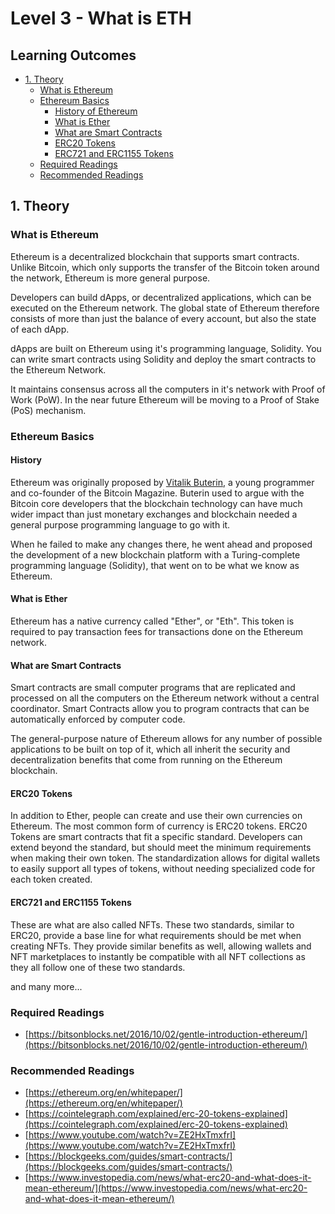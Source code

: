 # Level 3 - What is ETH

## Learning Outcomes
- [1. Theory](#1.-Theory)
  - [What is Ethereum](#What-is-Ethereum)
  - [Ethereum Basics](#Ethereum-Basics)
    - [History of Ethereum](#History)
    - [What is Ether](#What-is-Ether)
    - [What are Smart Contracts](#What-are-Smart-Contracts)
    - [ERC20 Tokens](#ERC20-Tokens)
    - [ERC721 and ERC1155 Tokens](#ERC721-and-ERC1155-Tokens)
  - [Required Readings](#Required-Readings)
  - [Recommended Readings](#Recommended-Readings)


## 1. Theory
### What is Ethereum
Ethereum is a decentralized blockchain that supports smart contracts. Unlike Bitcoin, which only supports the transfer of the Bitcoin token around the network, Ethereum is more general purpose. 

Developers can build dApps, or decentralized applications, which can be executed on the Ethereum network. The global state of Ethereum therefore consists of more than just the balance of every account, but also the state of each dApp.

dApps are built on Ethereum using it's programming language, Solidity. You can write smart contracts using Solidity and deploy the smart contracts to the Ethereum Network.

It maintains consensus across all the computers in it's network with Proof of Work (PoW). In the near future Ethereum will be moving to a Proof of Stake (PoS) mechanism.

### Ethereum Basics
#### History
Ethereum was originally proposed by [Vitalik Buterin](https://en.wikipedia.org/wiki/Vitalik_Buterin), a young programmer and co-founder of the Bitcoin Magazine. Buterin used to argue with the Bitcoin core developers that the blockchain technology can have much wider impact than just monetary exchanges and blockchain needed a general purpose programming language to go with it. 

When he failed to make any changes there, he went ahead and proposed the development of a new blockchain platform with a Turing-complete programming language (Solidity), that went on to be what we know as Ethereum.

#### What is Ether
Ethereum has a native currency called "Ether", or "Eth". This token is required to pay transaction fees for transactions done on the Ethereum network.

#### What are Smart Contracts
Smart contracts are small computer programs that are replicated and processed on all the computers on the Ethereum network without a central coordinator. Smart Contracts allow you to program contracts that can be automatically enforced by computer code. 

The general-purpose nature of Ethereum allows for any number of possible applications to be built on top of it, which all inherit the security and decentralization benefits that come from running on the Ethereum blockchain.

#### ERC20 Tokens
In addition to Ether, people can create and use their own currencies on Ethereum. The most common form of currency is ERC20 tokens. ERC20 Tokens are smart contracts that fit a specific standard. Developers can extend beyond the standard, but should meet the minimum requirements when making their own token. The standardization allows for digital wallets to easily support all types of tokens, without needing specialized code for each token created.

#### ERC721 and ERC1155 Tokens
These are what are also called NFTs. These two standards, similar to ERC20, provide a base line for what requirements should be met when creating NFTs. They provide similar benefits as well, allowing wallets and NFT marketplaces to instantly be compatible with all NFT collections as they all follow one of these two standards.

and many more...

### Required Readings
  - [https://bitsonblocks.net/2016/10/02/gentle-introduction-ethereum/](https://bitsonblocks.net/2016/10/02/gentle-introduction-ethereum/)
  
### Recommended Readings
- [https://ethereum.org/en/whitepaper/](https://ethereum.org/en/whitepaper/)
- [https://cointelegraph.com/explained/erc-20-tokens-explained](https://cointelegraph.com/explained/erc-20-tokens-explained)
- [https://www.youtube.com/watch?v=ZE2HxTmxfrI](https://www.youtube.com/watch?v=ZE2HxTmxfrI)
- [https://blockgeeks.com/guides/smart-contracts/](https://blockgeeks.com/guides/smart-contracts/)
- [https://www.investopedia.com/news/what-erc20-and-what-does-it-mean-ethereum/](https://www.investopedia.com/news/what-erc20-and-what-does-it-mean-ethereum/)
